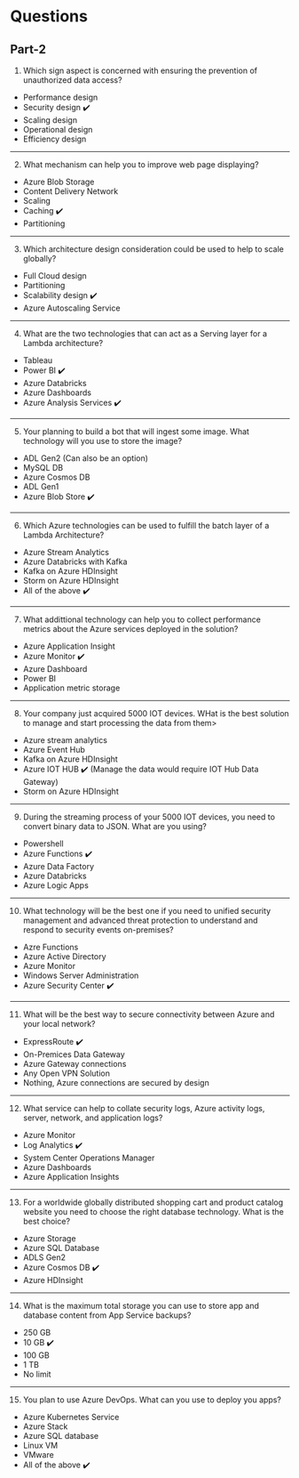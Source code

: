 # Questions

## Part-2

1. Which sign aspect is concerned with ensuring the prevention of unauthorized data access?

- Performance design
- Security design :heavy_check_mark:
- Scaling design
- Operational design
- Efficiency design

----

2. What mechanism can help you to improve web page displaying?

- Azure Blob Storage
- Content Delivery Network 
- Scaling
- Caching :heavy_check_mark:
- Partitioning

----

3. Which architecture design consideration could be used to help to scale globally?

- Full Cloud design
- Partitioning
- Scalability design :heavy_check_mark:
- Azure Autoscaling Service

----

4. What are the two technologies that can act as a Serving layer for a Lambda architecture?

- Tableau
- Power BI :heavy_check_mark:
- Azure Databricks
- Azure Dashboards
- Azure Analysis Services :heavy_check_mark:

----

5. Your planning to build a bot that will ingest some image. What technology will you use to store the image?

- ADL Gen2 (Can also be an option)
- MySQL DB
- Azure Cosmos DB
- ADL Gen1
- Azure Blob Store :heavy_check_mark:

----

6. Which Azure technologies can be used to fulfill the batch layer of a Lambda Architecture?

- Azure Stream Analytics
- Azure Databricks with Kafka
- Kafka on Azure HDInsight
- Storm on Azure HDInsight
- All of the above :heavy_check_mark:

----

7. What addittional technology can help you to collect performance metrics about the Azure services deployed in the solution?

- Azure Application Insight
- Azure Monitor :heavy_check_mark:
- Azure Dashboard
- Power BI
- Application metric storage

----

8. Your company just acquired 5000 IOT devices. WHat is the best solution to manage and start processing the data from them>

- Azure stream analytics
- Azure Event Hub
- Kafka on Azure HDInsight
- Azure IOT HUB :heavy_check_mark: (Manage the data would require IOT Hub Data Gateway) 
- Storm on Azure HDInsight

----

9. During  the streaming process of your 5000 IOT devices, you need to convert binary data to JSON. What are you using?

- Powershell
- Azure Functions :heavy_check_mark:
- Azure Data Factory
- Azure Databricks
- Azure Logic Apps

----

10. What technology will be the best one if you need to unified security management and advanced threat protection  to understand and respond to security events on-premises?

- Azre Functions
- Azure Active Directory
- Azure Monitor
- Windows Server Administration
- Azure Security Center :heavy_check_mark:

----

11. What will be the best way to secure connectivity between Azure and your local network?

- ExpressRoute :heavy_check_mark:
- On-Premices Data Gateway
- Azure Gateway connections
- Any Open VPN Solution
- Nothing, Azure connections are secured by design

----

12. What service can help to collate security logs, Azure activity logs, server, network, and application logs?

- Azure Monitor
- Log Analytics :heavy_check_mark:
- System Center Operations Manager
- Azure Dashboards
- Azure Application Insights

----

13. For a worldwide globally distributed shopping cart and product catalog website you need to choose the right database technology. What is the best choice?

- Azure Storage
- Azure SQL Database
- ADLS Gen2
- Azure Cosmos DB :heavy_check_mark:
- Azure HDInsight

----

14. What is the maximum total storage you can use to store app and database content from App Service backups?

- 250 GB
- 10 GB :heavy_check_mark:
- 100 GB
- 1 TB
- No limit

----

15. You plan to use Azure DevOps. What can you use to deploy you apps?

- Azure Kubernetes Service
- Azure Stack
- Azure SQL database
- Linux VM
- VMware
- All of the above :heavy_check_mark:
